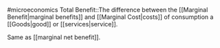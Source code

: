 #microeconomics 
Total Benefit::The difference between the [[Marginal Benefit|marginal benefits]] and [[Marginal Cost|costs]] of consumption a [[Goods|good]] or [[services|service]].
<!--SR:!2023-11-23,1,230-->

Same as [[marginal net benefit]].